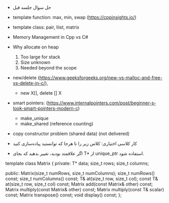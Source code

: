 - حل سوال جلسه قبل
- template<typename T> function: max, min, swap (https://cppinsights.io/)
- template class: pair, liist, matrix
- Memory Management in Cpp vs C#
- Why allocate on heap
    1. Too large for stack
    2. Size unknown
    3. Needed beyond the scope
- new/delete (https://www.geeksforgeeks.org/new-vs-malloc-and-free-vs-delete-in-c/), 
    - new X[], delete [] X
- smart pointers: (https://www.internalpointers.com/post/beginner-s-look-smart-pointers-modern-c)
    - make_unique
    - make_shared (reference counting)
- copy constructor problem (shared data) (not delivered)


-   کار کلاسی اختیاری: کلاس زیر را تا هرجا که توانستید پیاده‌سازی کنید
- اگر علاقمند بودید، تغییر بدهید که بجای 
    T*
    از
    unique_ptr<T>
    استفاده شود.
    
template<typename T>
class Matrix {
private:
    T* data;
    size_t rows;
    size_t columns;

public:
    Matrix(size_t numRows, size_t numColumns);
    size_t numRows() const;
    size_t numColumns() const;
    T& at(size_t row, size_t col);
    const T& at(size_t row, size_t col) const;
    Matrix<T> add(const Matrix<T>& other) const;
    Matrix<T> multiply(const Matrix<T>& other) const;
    Matrix<T> multiply(const T& scalar) const;
    Matrix<T> transpose() const;
    void display() const;
};
